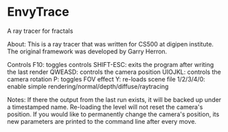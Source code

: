 # EnvyTrace
A ray tracer for fractals

About:
This is a ray tracer that was written for CS500 at digipen institute. The original framework was developed by Garry Herron.

Controls
F10: toggles controls
SHIFT-ESC: exits the program after writing the last render
QWEASD: controls the camera position
UIOJKL: controls the camera rotation
P: toggles FOV effect
Y: re-loads scene file
1/2/3/4/0: enable simple rendering/normal/depth/diffuse/raytracing

Notes:
If there the output from the last run exists, it will be backed up under a timestamped name.
Re-loading the level will not reset the camera's position.
If you would like to permanently change the camera's position, its new parameters are printed to the command line after every move.